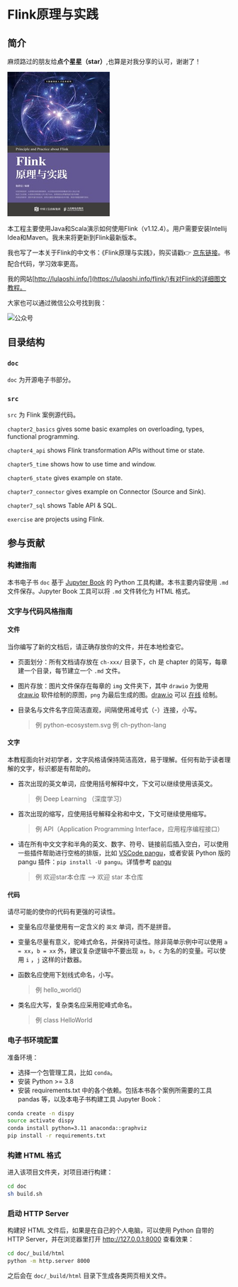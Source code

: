 # Flink原理与实践

## 简介

麻烦路过的朋友给**点个星星（star）**,也算是对我分享的认可，谢谢了！

![《Flink原理与实践》](./book.jpeg)

本工程主要使用Java和Scala演示如何使用Flink（v1.12.4）。用户需要安装Intellij Idea和Maven。我未来将更新到Flink最新版本。

我也写了一本关于Flink的中文书：《Flink原理与实践》，购买请戳👉 [京东链接](https://item.jd.com/13154364.html)。书配合代码，学习效率更高。

我的网站[http://lulaoshi.info/](https://lulaoshi.info/flink/)有对Flink的详细图文教程。

大家也可以通过微信公众号找到我：

![公众号](http://aixingqiu-1258949597.cos.ap-beijing.myqcloud.com/2019-11-20-021810.png)


## 目录结构

### `doc`

`doc` 为开源电子书部分。

### `src`

`src` 为 Flink 案例源代码。

`chapter2_basics` gives some basic examples on overloading, types, functional programming.

`chapter4_api` shows Flink transformation APIs without time or state.

`chapter5_time` shows how to use time and window.

`chapter6_state` gives example on state.

`chapter7_connector` gives example on Connector (Source and Sink).

`chapter7_sql` shows Table API & SQL.

`exercise` are projects using Flink.

## 参与贡献

### 构建指南

本书电子书 `doc` 基于 [Jupyter Book](https://jupyterbook.org/) 的 Python 工具构建。本书主要内容使用 `.md` 文件保存。Jupyter Book 工具可以将 `.md` 文件转化为 HTML 格式。

### 文字与代码风格指南

#### 文件

当你编写了新的文档后，请正确存放你的文件，并在本地检查它。

- 页面划分：所有文档请存放在 `ch-xxx/` 目录下，ch 是 chapter 的简写，每章建一个目录，每节建立一个 `.md` 文件。

- 图片存放：图片文件保存在每章的 `img` 文件夹下，其中 `drawio` 为使用 [draw.io](https://www.drawio.com/) 软件绘制的原图，`png` 为最后生成的图。[draw.io](https://www.drawio.com/) 可以 [在线](https://app.diagrams.net/) 绘制。

- 目录名与文件名字应简洁直观，间隔使用减号式（-）连接，小写。
    > 例 python-ecosystem.svg
    > 例 ch-python-lang

#### 文字

本教程面向针对初学者，文字风格请保持简洁高效，易于理解。任何有助于读者理解的文字，标识都是有帮助的。

- 首次出现的英文单词，应使用括号解释中文，下文可以继续使用该英文。
    >例 Deep Learning （深度学习）

- 首次出现的缩写，应使用括号解释全称和中文，下文可继续使用缩写。
    >例 API（Application Programming Interface，应用程序编程接口）

- 请在所有中文文字和半角的英文、数字、符号、链接前后插入空白，可以使用一些插件帮助进行空格的排版，比如 [VSCode pangu](https://marketplace.visualstudio.com/items?itemName=baurine.vscode-pangu)，或者安装 Python 版的 pangu 插件：`pip install -U pangu`。详情参考 [pangu](https://github.com/vinta/pangu.js)
  >例 欢迎star本仓库 --> 欢迎 star 本仓库

#### 代码

请尽可能的使你的代码有更强的可读性。

- 变量名应尽量使用有一定含义的 `英文` 单词，而不是拼音。

- 变量名尽量有意义，驼峰式命名，并保持可读性。除非简单示例中可以使用 `a = xx`，`b = xx` 外，建议复杂逻辑中不要出现 `a`，`b`，`c` 为名的的变量。可以使用 `i` ，`j` 这样的计数器。

- 函数名应使用下划线式命名，小写。
    >例 hello_world()

- 类名应大写，复杂类名应采用驼峰式命名。
    >例 class HelloWorld

### 电子书环境配置

准备环境：

* 选择一个包管理工具，比如 `conda`。
* 安装 Python >= 3.8
* 安装 requirements.txt 中的各个依赖。包括本书各个案例所需要的工具 pandas 等，以及本电子书构建工具 Jupyter Book：

```bash
conda create -n dispy
source activate dispy
conda install python=3.11 anaconda::graphviz
pip install -r requirements.txt
```

### 构建 HTML 格式

进入该项目文件夹，对项目进行构建：

```bash
cd doc
sh build.sh
```

### 启动 HTTP Server

构建好 HTML 文件后，如果是在自己的个人电脑，可以使用 Python 自带的 HTTP Server，并在浏览器里打开 http://127.0.0.1:8000 查看效果：

```bash
cd doc/_build/html
python -m http.server 8000
```

之后会在 `doc/_build/html` 目录下生成各类网页相关文件。